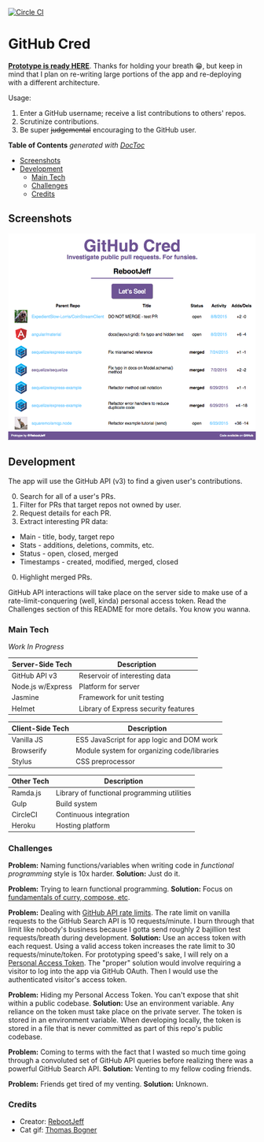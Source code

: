 [![Circle CI](https://circleci.com/gh/RebootJeff/github-cred.svg?style=svg)](https://circleci.com/gh/RebootJeff/github-cred)

# GitHub Cred

**[Prototype is ready HERE](http://github-cred.herokuapp.com/)**. Thanks for holding your breath :grin:, but keep in mind that I plan on re-writing large portions of the app and re-deploying with a different architecture.

Usage:

1. Enter a GitHub username; receive a list contributions to others' repos.
2. Scrutinize contributions.
3. Be super ~~judgemental~~ encouraging to the GitHub user.

<!-- START doctoc generated TOC please keep comment here to allow auto update -->
<!-- DON'T EDIT THIS SECTION, INSTEAD RE-RUN doctoc TO UPDATE -->
**Table of Contents**  *generated with [DocToc](https://github.com/thlorenz/doctoc)*

- [Screenshots](#screenshots)
- [Development](#development)
  - [Main Tech](#main-tech)
  - [Challenges](#challenges)
  - [Credits](#credits)

<!-- END doctoc generated TOC please keep comment here to allow auto update -->

## Screenshots

![screenshot](./public/images/github_cred_screenshot.png)

## Development

The app will use the GitHub API (v3) to find a given user's contributions.

0. Search for all of a user's PRs.
0. Filter for PRs that target repos not owned by user.
0. Request details for each PR.
0. Extract interesting PR data:
  - Main - title, body, target repo
  - Stats - additions, deletions, commits, etc.
  - Status - open, closed, merged
  - Timestamps - created, modified, merged, closed
0. Highlight merged PRs.

GitHub API interactions will take place on the server side to make use of a rate-limit-conquering (well, kinda) personal access token. Read the Challenges section of this README for more details. You know you wanna.

### Main Tech

*Work In Progress*

Server-Side Tech | Description
--- | ---
GitHub API v3 | Reservoir of interesting data
Node.js w/Express | Platform for server
Jasmine | Framework for unit testing
Helmet | Library of Express security features

Client-Side Tech | Description
--- | ---
Vanilla JS | ES5 JavaScript for app logic and DOM work
Browserify | Module system for organizing code/libraries
Stylus | CSS preprocessor

Other Tech | Description
--- | ---
Ramda.js | Library of functional programming utilities
Gulp | Build system
CircleCI | Continuous integration
Heroku | Hosting platform

### Challenges

**Problem:** Naming functions/variables when writing code in *functional programming* style is 10x harder.
**Solution:** Just do it.

**Problem:** Trying to learn functional programming.
**Solution:** Focus on [fundamentals of curry, compose, etc](http://rebootjeff.github.io/blog/2015/06/14/refactoring-towards-functional-programming-in-javascript/).

**Problem:** Dealing with [GitHub API rate limits](https://developer.github.com/v3/#rate-limiting).
The rate limit on vanilla requests to the GitHub Search API is 10 requests/minute. I burn through that limit like nobody's business because I gotta send roughly 2 bajillion test requests/breath during development.
**Solution:** Use an access token with each request.
Using a valid access token increases the rate limit to 30 requests/minute/token. For prototyping speed's sake, I will rely on a [Personal Access Token](https://help.github.com/articles/creating-an-access-token-for-command-line-use/). The "proper" solution would involve requiring a visitor to log into the app via GitHub OAuth. Then I would use the authenticated visitor's access token.

**Problem:** Hiding my Personal Access Token. You can't expose that shit within a public codebase.
**Solution:** Use an environment variable.
Any reliance on the token must take place on the private server. The token is stored in an environment variable. When developing locally, the token is stored in a file that is never committed as part of this repo's public codebase.

**Problem:** Coming to terms with the fact that I wasted so much time going through a convoluted set of GitHub API queries before realizing there was a powerful GitHub Search API.
**Solution:** Venting to my fellow coding friends.

**Problem:** Friends get tired of my venting.
**Solution:** Unknown.

### Credits
- Creator: [RebootJeff](https://twitter.com/RebootJeff)
- Cat gif: [Thomas Bogner](https://dribbble.com/shots/1168363-calming-cat-GIF)
